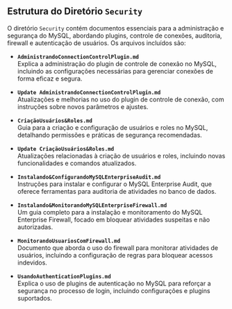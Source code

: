 ## Estrutura do Diretório `Security`

O diretório `Security` contém documentos essenciais para a administração e segurança do MySQL, abordando plugins, controle de conexões, auditoria, firewall e autenticação de usuários. Os arquivos incluídos são:

- **`AdministrandoConnectionControlPlugin.md`**  
  Explica a administração do plugin de controle de conexão no MySQL, incluindo as configurações necessárias para gerenciar conexões de forma eficaz e segura.

- **`Update AdministrandoConnectionControlPlugin.md`**  
  Atualizações e melhorias no uso do plugin de controle de conexão, com instruções sobre novos parâmetros e ajustes.

- **`CriaçãoUsuários&Roles.md`**  
  Guia para a criação e configuração de usuários e roles no MySQL, detalhando permissões e práticas de segurança recomendadas.

- **`Update CriaçãoUsuários&Roles.md`**  
  Atualizações relacionadas à criação de usuários e roles, incluindo novas funcionalidades e comandos atualizados.

- **`Instalando&ConfigurandoMySQLEnterpriseAudit.md`**  
  Instruções para instalar e configurar o MySQL Enterprise Audit, que oferece ferramentas para auditoria de atividades no banco de dados.

- **`Instalando&MonitorandoMySQLEnterpriseFirewall.md`**  
  Um guia completo para a instalação e monitoramento do MySQL Enterprise Firewall, focado em bloquear atividades suspeitas e não autorizadas.

- **`MonitorandoUsuariosComFirewall.md`**  
  Documento que aborda o uso do firewall para monitorar atividades de usuários, incluindo a configuração de regras para bloquear acessos indevidos.

- **`UsandoAuthenticationPlugins.md`**  
  Explica o uso de plugins de autenticação no MySQL para reforçar a segurança no processo de login, incluindo configurações e plugins suportados.
